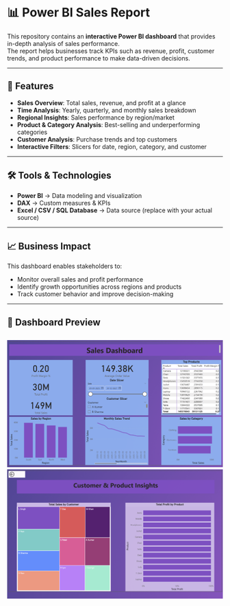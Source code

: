 # 📊 Power BI Sales Report

This repository contains an **interactive Power BI dashboard** that provides in-depth analysis of sales performance.  
The report helps businesses track KPIs such as revenue, profit, customer trends, and product performance to make data-driven decisions.  

---

## 🚀 Features
- **Sales Overview**: Total sales, revenue, and profit at a glance  
- **Time Analysis**: Yearly, quarterly, and monthly sales breakdown  
- **Regional Insights**: Sales performance by region/market  
- **Product & Category Analysis**: Best-selling and underperforming categories  
- **Customer Analysis**: Purchase trends and top customers  
- **Interactive Filters**: Slicers for date, region, category, and customer  

---

## 🛠️ Tools & Technologies
- **Power BI** → Data modeling and visualization  
- **DAX** → Custom measures & KPIs  
- **Excel / CSV / SQL Database** → Data source (replace with your actual source)  

---

## 📈 Business Impact
This dashboard enables stakeholders to:
- Monitor overall sales and profit performance  
- Identify growth opportunities across regions and products  
- Track customer behavior and improve decision-making  

---

## 📸 Dashboard Preview
![Sales Dashboard Screenshot 1](Screenshot%202025-08-20%20192041.png)  
![Sales Dashboard Screenshot 2](Screenshot%202025-08-20%20192101.png) 
---

